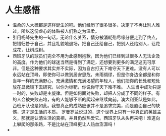 # 人生感悟
* 温柔的人大概都是这样诞生的吧。他们经历了很多很多，决定了不再让别人难过，所以这份虐心的体贴被人们称之为温柔。
* 引用杨绛先生的一句话，无论什么关系，情分被消耗殆尽缘分便走到了终点，把错归咎于自己，并且礼貌地退场，把自己还给自己，把别人还给别人，让花成花，让树成树。
* 西班牙队的球员们完全不用为此感到抱歉，因为他们已经到过很多人无法企及的高度。作为他们的球迷当然是得到了满足，还想要到更多的满足这无可厚非。但是这种要求其实并不实际，因为自古打天下难守天下更难。没有人可以永远站在顶峰，即使你可以做到居安思危，未雨绸缪，但是你身边全都是和你当年一样的充满野心，充满激情和充满渴望的年轻人，他们把你的长处和短处放在显微镜下去研究，以你为标靶，你说你守天下难不难。  人生当中成功只是一时的，失败却是主旋律。但是如何面对失败，却把人分成了不同的样子。有的人会被失败击垮，有的人能够不断的爬起来继续向前。澳大利亚队是如此，西班牙队也是如此。我想真正的成熟应该并不是追求完美，而是直面自己的缺憾，这才是生活的本质。  罗曼罗兰说过的，这个世界上只有一种真正的英雄主义，那就是认清生活的真相，并且仍然热爱它。西班牙队从头再来吧！难道向上攀爬的那条路，不是比站在顶峰更让人热血澎湃吗！
* 